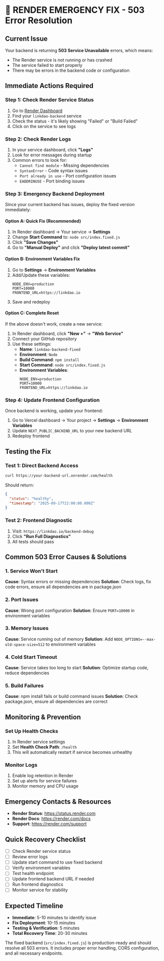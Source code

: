 # 🚨 RENDER EMERGENCY FIX - 503 Error Resolution

## Current Issue
Your backend is returning **503 Service Unavailable** errors, which means:
- The Render service is not running or has crashed
- The service failed to start properly
- There may be errors in the backend code or configuration

## Immediate Actions Required

### Step 1: Check Render Service Status
1. Go to [Render Dashboard](https://dashboard.render.com)
2. Find your `linkdao-backend` service
3. Check the status - it's likely showing "Failed" or "Build Failed"
4. Click on the service to see logs

### Step 2: Check Render Logs
1. In your service dashboard, click **"Logs"**
2. Look for error messages during startup
3. Common errors to look for:
   - `Cannot find module` - Missing dependencies
   - `SyntaxError` - Code syntax issues
   - `Port already in use` - Port configuration issues
   - `EADDRINUSE` - Port binding issues

### Step 3: Emergency Backend Deployment

Since your current backend has issues, deploy the fixed version immediately:

#### Option A: Quick Fix (Recommended)
1. In Render dashboard → Your service → **Settings**
2. Change **Start Command** to: `node src/index.fixed.js`
3. Click **"Save Changes"**
4. Go to **"Manual Deploy"** and click **"Deploy latest commit"**

#### Option B: Environment Variables Fix
1. Go to **Settings** → **Environment Variables**
2. Add/Update these variables:
   ```
   NODE_ENV=production
   PORT=10000
   FRONTEND_URL=https://linkdao.io
   ```
3. Save and redeploy

#### Option C: Complete Reset
If the above doesn't work, create a new service:
1. In Render dashboard, click **"New +"** → **"Web Service"**
2. Connect your GitHub repository
3. Use these settings:
   - **Name**: `linkdao-backend-fixed`
   - **Environment**: `Node`
   - **Build Command**: `npm install`
   - **Start Command**: `node src/index.fixed.js`
   - **Environment Variables**:
     ```
     NODE_ENV=production
     PORT=10000
     FRONTEND_URL=https://linkdao.io
     ```

### Step 4: Update Frontend Configuration
Once backend is working, update your frontend:
1. Go to Vercel dashboard → Your project → **Settings** → **Environment Variables**
2. Update `NEXT_PUBLIC_BACKEND_URL` to your new backend URL
3. Redeploy frontend

## Testing the Fix

### Test 1: Direct Backend Access
```bash
curl https://your-backend-url.onrender.com/health
```
Should return:
```json
{
  "status": "healthy",
  "timestamp": "2025-09-17T22:00:00.000Z"
}
```

### Test 2: Frontend Diagnostic
1. Visit: `https://linkdao.io/backend-debug`
2. Click **"Run Full Diagnostics"**
3. All tests should pass

## Common 503 Error Causes & Solutions

### 1. **Service Won't Start**
**Cause**: Syntax errors or missing dependencies
**Solution**: Check logs, fix code errors, ensure all dependencies are in package.json

### 2. **Port Issues**
**Cause**: Wrong port configuration
**Solution**: Ensure `PORT=10000` in environment variables

### 3. **Memory Issues**
**Cause**: Service running out of memory
**Solution**: Add `NODE_OPTIONS=--max-old-space-size=512` to environment variables

### 4. **Cold Start Timeout**
**Cause**: Service takes too long to start
**Solution**: Optimize startup code, reduce dependencies

### 5. **Build Failures**
**Cause**: npm install fails or build command issues
**Solution**: Check package.json, ensure all dependencies are correct

## Monitoring & Prevention

### Set Up Health Checks
1. In Render service settings
2. Set **Health Check Path**: `/health`
3. This will automatically restart if service becomes unhealthy

### Monitor Logs
1. Enable log retention in Render
2. Set up alerts for service failures
3. Monitor memory and CPU usage

## Emergency Contacts & Resources

- **Render Status**: https://status.render.com
- **Render Docs**: https://render.com/docs
- **Support**: https://render.com/support

## Quick Recovery Checklist

- [ ] Check Render service status
- [ ] Review error logs
- [ ] Update start command to use fixed backend
- [ ] Verify environment variables
- [ ] Test health endpoint
- [ ] Update frontend backend URL if needed
- [ ] Run frontend diagnostics
- [ ] Monitor service for stability

## Expected Timeline
- **Immediate**: 5-10 minutes to identify issue
- **Fix Deployment**: 10-15 minutes
- **Testing & Verification**: 5 minutes
- **Total Recovery Time**: 20-30 minutes

The fixed backend (`src/index.fixed.js`) is production-ready and should resolve all 503 errors. It includes proper error handling, CORS configuration, and all necessary endpoints.